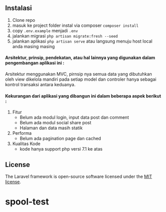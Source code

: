 ## Instalasi

 1. Clone repo
 2. masuk ke project folder instal via composer `composer install`
 3. copy `.env.example`	menjadi `.env`
 4. jalankan migrasi `php artisan migrate:fresh --seed`
 5. jalankan aplikasi `php artisan serve` atau langsung menuju host local anda masing masing

#### Arsitektur, prinsip, pendekatan, atau hal lainnya yang digunakan dalam pengembangan aplikasi ini :
Arsitektur menggunakan MVC, pirnsip nya semua data yang dibutuhkan oleh view dikelola mandiri pada setiap model dan controler hanya sebagai kontrol transaksi antara keduanya.

#### Kekurangan dari aplikasi yang dibangun ini dalam beberapa aspek berikut :
 1. Fitur
	 - Belum ada modul login, input data post dan comment
	 - Belum ada modul social share post
	 - Halaman dan data masih statik
 2. Performa
	 - Belum ada pagination page dan cached 
 3. Kualitas Kode
	 - kode hanya support php versi 7.1 ke atas


## License

The Laravel framework is open-source software licensed under the [MIT license](https://opensource.org/licenses/MIT).
# spool-test

